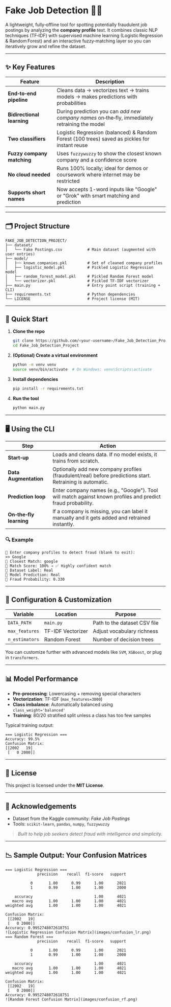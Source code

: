 
# Fake Job Detection 🚫💼

A lightweight, fully‑offline tool for spotting potentially fraudulent job postings by analyzing the **company profile** text. It combines classic NLP techniques (TF‑IDF) with supervised machine learning (Logistic Regression & Random Forest) and an interactive fuzzy‑matching layer so you can iteratively grow and refine the dataset.

---

## ✨ Key Features

| Feature                    | Description                                                                                       |
| -------------------------- | ------------------------------------------------------------------------------------------------- |
| **End‑to‑end pipeline**    | Cleans data → vectorizes text → trains models → makes predictions with probabilities              |
| **Bidirectional learning** | During prediction you can *add new company names* on‑the‑fly, immediately retraining the model    |
| **Two classifiers**        | Logistic Regression (balanced) & Random Forest (100 trees) saved as pickles for instant reuse     |
| **Fuzzy company matching** | Uses `fuzzywuzzy` to show the closest known company and a confidence score                        |
| **No cloud needed**        | Runs 100% locally; ideal for demos or coursework where internet may be restricted                 |
| **Supports short names**   | Now accepts 1-word inputs like "Google" or "Grok" with smart matching and prediction               |

---

## 🗂 Project Structure

```text
FAKE_JOB_DETECTION_PROJECT/
├── dataset/
│   └── Fake Postings.csv           # Main dataset (augmented with user entries)
├── model/
│   ├── known_companies.pkl         # Set of cleaned company profiles
│   ├── logistic_model.pkl          # Pickled Logistic Regression model
│   ├── random_forest_model.pkl     # Pickled Random Forest model
│   └── vectorizer.pkl              # Pickled TF‑IDF vectorizer
├── main.py                         # Entry point script (training + CLI)
├── requirements.txt                # Python dependencies
└── LICENSE                         # Project license (MIT)
```

---

## 🚀 Quick Start

1. **Clone the repo**
   ```bash
   git clone https://github.com/<your-username>/Fake_Job_Detection_Project.git
   cd Fake_Job_Detection_Project
   ```

2. **(Optional) Create a virtual environment**
   ```bash
   python -m venv venv
   source venv/bin/activate  # On Windows: venv\Scripts\activate
   ```

3. **Install dependencies**
   ```bash
   pip install -r requirements.txt
   ```

4. **Run the tool**
   ```bash
   python main.py
   ```

---

## 🖥️ Using the CLI

| Step                     | Action                                                                                                           |
| ------------------------ | ---------------------------------------------------------------------------------------------------------------- |
| **Start‑up**             | Loads and cleans data. If no model exists, it trains from scratch.                                               |
| **Data Augmentation**    | Optionally add new company profiles (fraudulent/real) before predictions start. Retraining is automatic.         |
| **Prediction loop**      | Enter company names (e.g., "Google"). Tool will match against known profiles and predict fraud probability.       |
| **On‑the‑fly learning**  | If a company is missing, you can label it manually and it gets added and retrained instantly.                    |

### 🔍 Example

```text
🧠 Enter company profiles to detect fraud (blank to exit):
>> Google
🔹 Closest Match: google
🔹 Match Score: 100% → ✅ Highly confident match
🔹 Dataset Label: Real
🔹 Model Prediction: Real
🔹 Fraud Probability: 0.330
```

---

## 🔧 Configuration & Customization

| Variable       | Location           | Purpose                                                                 |
| -------------- | ------------------ | ----------------------------------------------------------------------- |
| `DATA_PATH`    | `main.py`          | Path to the dataset CSV file                                            |
| `max_features` | TF-IDF Vectorizer  | Adjust vocabulary richness                                              |
| `n_estimators` | Random Forest      | Number of decision trees                                                |

You can customize further with advanced models like `SVM`, `XGBoost`, or plug in `transformers`.

---

## 📊 Model Performance

- **Pre-processing**: Lowercasing + removing special characters
- **Vectorization**: TF-IDF (`max_features=3000`)
- **Class imbalance**: Automatically balanced using `class_weight='balanced'`
- **Training**: 80/20 stratified split unless a class has too few samples

Typical training output:

```
=== Logistic Regression ===
Accuracy: 99.5%
Confusion Matrix:
[[2002   19]
 [   0 2000]]
```

---

## 📄 License

This project is licensed under the **MIT License**.

---

## 🙏 Acknowledgements

- Dataset from the Kaggle community: *Fake Job Postings*
- Tools: `scikit-learn`, `pandas`, `numpy`, `fuzzywuzzy`

> *Built to help job seekers detect fraud with intelligence and simplicity.*

---
## 📉 Sample Output: Your Confusion Matrices
```
=== Logistic Regression ===
              precision    recall  f1-score   support

           0       1.00      0.99      1.00      2021
           1       0.99      1.00      1.00      2000

    accuracy                           1.00      4021
   macro avg       1.00      1.00      1.00      4021
weighted avg       1.00      1.00      1.00      4021

Confusion Matrix:
 [[2002   19]
 [   0 2000]]
Accuracy: 0.9952748072618751
![Logistic Regression Confusion Matrix](images/confusion_lr.png)
=== Random Forest ===
              precision    recall  f1-score   support

           0       1.00      0.99      1.00      2021
           1       0.99      1.00      1.00      2000

    accuracy                           1.00      4021
   macro avg       1.00      1.00      1.00      4021
weighted avg       1.00      1.00      1.00      4021

Confusion Matrix:
 [[2002   19]
 [   0 2000]]
Accuracy: 0.9952748072618751
![Random Forest Confusion Matrix](images/confusion_rf.png)
```
